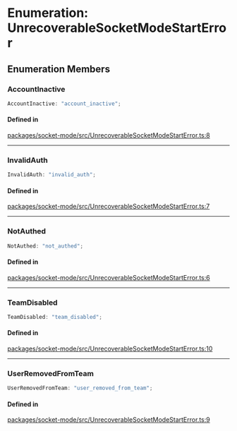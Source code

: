 # Enumeration: UnrecoverableSocketModeStartError

## Enumeration Members

### AccountInactive

```ts
AccountInactive: "account_inactive";
```

#### Defined in

[packages/socket-mode/src/UnrecoverableSocketModeStartError.ts:8](https://github.com/slackapi/node-slack-sdk/blob/7b348598b763c2b7545d1042b5f0429775cfa62c/packages/socket-mode/src/UnrecoverableSocketModeStartError.ts#L8)

***

### InvalidAuth

```ts
InvalidAuth: "invalid_auth";
```

#### Defined in

[packages/socket-mode/src/UnrecoverableSocketModeStartError.ts:7](https://github.com/slackapi/node-slack-sdk/blob/7b348598b763c2b7545d1042b5f0429775cfa62c/packages/socket-mode/src/UnrecoverableSocketModeStartError.ts#L7)

***

### NotAuthed

```ts
NotAuthed: "not_authed";
```

#### Defined in

[packages/socket-mode/src/UnrecoverableSocketModeStartError.ts:6](https://github.com/slackapi/node-slack-sdk/blob/7b348598b763c2b7545d1042b5f0429775cfa62c/packages/socket-mode/src/UnrecoverableSocketModeStartError.ts#L6)

***

### TeamDisabled

```ts
TeamDisabled: "team_disabled";
```

#### Defined in

[packages/socket-mode/src/UnrecoverableSocketModeStartError.ts:10](https://github.com/slackapi/node-slack-sdk/blob/7b348598b763c2b7545d1042b5f0429775cfa62c/packages/socket-mode/src/UnrecoverableSocketModeStartError.ts#L10)

***

### UserRemovedFromTeam

```ts
UserRemovedFromTeam: "user_removed_from_team";
```

#### Defined in

[packages/socket-mode/src/UnrecoverableSocketModeStartError.ts:9](https://github.com/slackapi/node-slack-sdk/blob/7b348598b763c2b7545d1042b5f0429775cfa62c/packages/socket-mode/src/UnrecoverableSocketModeStartError.ts#L9)

